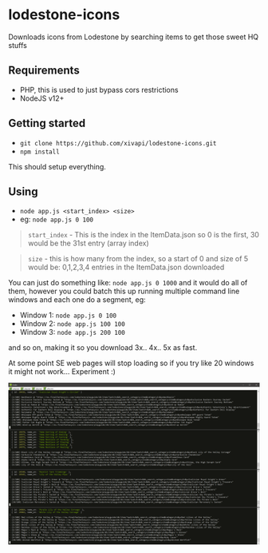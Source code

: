 # lodestone-icons

Downloads icons from Lodestone by searching items to get those sweet HQ stuffs

## Requirements

- PHP, this is used to just bypass cors restrictions
- NodeJS v12+

## Getting started

- `git clone https://github.com/xivapi/lodestone-icons.git`
- `npm install`

This should setup everything. 

## Using

- `node app.js <start_index> <size>`
- eg: `node app.js 0 100`

> `start_index` - This is the index in the ItemData.json so 0 is the first, 30 would be the 31st entry (array index)

> `size` - this is how many from the index, so a start of 0 and size of 5 would be: 0,1,2,3,4 entries in the ItemData.json downloaded

You can just do something like: `node app.js 0 1000` and it would do all of them, however you could batch this up running multiple command line windows and each one do a segment, eg:

- Window 1: `node app.js 0 100`
- Window 2: `node app.js 100 100`
- Window 3: `node app.js 200 100`

and so on, making it so you download 3x.. 4x.. 5x as fast.

At some point SE web pages will stop loading so if you try like 20 windows it might not work... Experiment :)

![Example Image](example.png)

